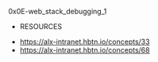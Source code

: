 0x0E-web_stack_debugging_1

- RESOURCES
* https://alx-intranet.hbtn.io/concepts/33
* https://alx-intranet.hbtn.io/concepts/68

